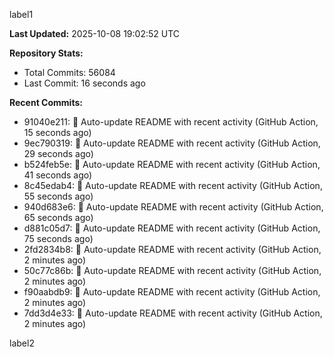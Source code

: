 
label1 
<!-- ACTIVITY_START -->
**Last Updated:** 2025-10-08 19:02:52 UTC

**Repository Stats:**
- Total Commits: 56084
- Last Commit: 16 seconds ago

**Recent Commits:**
- 91040e211: 🤖 Auto-update README with recent activity (GitHub Action, 15 seconds ago)
- 9ec790319: 🤖 Auto-update README with recent activity (GitHub Action, 29 seconds ago)
- b524feb5e: 🤖 Auto-update README with recent activity (GitHub Action, 41 seconds ago)
- 8c45edab4: 🤖 Auto-update README with recent activity (GitHub Action, 55 seconds ago)
- 940d683e6: 🤖 Auto-update README with recent activity (GitHub Action, 65 seconds ago)
- d881c05d7: 🤖 Auto-update README with recent activity (GitHub Action, 75 seconds ago)
- 2fd2834b8: 🤖 Auto-update README with recent activity (GitHub Action, 2 minutes ago)
- 50c77c86b: 🤖 Auto-update README with recent activity (GitHub Action, 2 minutes ago)
- f90aabdb9: 🤖 Auto-update README with recent activity (GitHub Action, 2 minutes ago)
- 7dd3d4e33: 🤖 Auto-update README with recent activity (GitHub Action, 2 minutes ago)
<!-- ACTIVITY_END -->

label2
